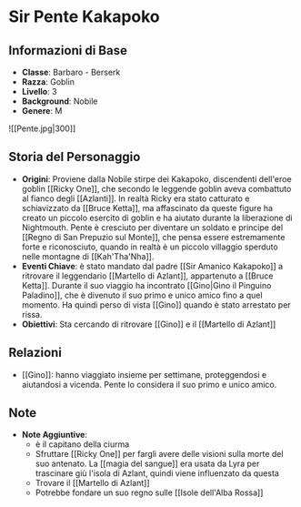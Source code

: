 # Sir Pente Kakapoko 

## Informazioni di Base
- **Classe**: Barbaro - Berserk
- **Razza**: Goblin
- **Livello**: 3
- **Background**: Nobile
- **Genere**: M

![[Pente.jpg|300]]

## Storia del Personaggio
- **Origini**: Proviene dalla Nobile stirpe dei Kakapoko, discendenti dell'eroe goblin [[Ricky One]], che secondo le leggende goblin aveva combattuto al fianco degli [[Azlanti]]. In realtà Ricky era stato catturato e schiavizzato da [[Bruce Ketta]], ma affascinato da queste figure ha creato un piccolo esercito di goblin e ha aiutato durante la liberazione di Nightmouth. Pente è cresciuto per diventare un soldato e principe del [[Regno di San Prepuzio sul Monte]], che pensa essere estremamente forte e riconosciuto, quando in realtà è un piccolo villaggio sperduto nelle montagne di [[Kah'Tha'Nha]]. 
- **Eventi Chiave**: è stato mandato dal padre [[Sir Amanico Kakapoko]] a ritrovare il leggendario [[Martello di Azlant]], appartenuto a [[Bruce Ketta]]. Durante il suo viaggio ha incontrato [[Gino|Gino il Pinguino Paladino]], che è divenuto il suo primo e unico amico fino a quel momento. Ha quindi perso di vista [[Gino]] quando è stato arrestato per rissa.
- **Obiettivi**: Sta cercando di ritrovare [[Gino]] e il [[Martello di Azlant]]

## Relazioni
- [[Gino]]: hanno viaggiato insieme per settimane, proteggendosi e aiutandosi a vicenda. Pente lo considera il suo primo e unico amico.

## Note
- **Note Aggiuntive**: 
	- è il capitano della ciurma
	- Sfruttare [[Ricky One]] per fargli avere delle visioni sulla morte del suo antenato. La [[magia del sangue]] era usata da Lyra per trascinare giù l'isola di Azlant, quindi viene influenzato da questa
	- Trovare il [[Martello di Azlant]]
	- Potrebbe fondare un suo regno sulle [[Isole dell'Alba Rossa]]
